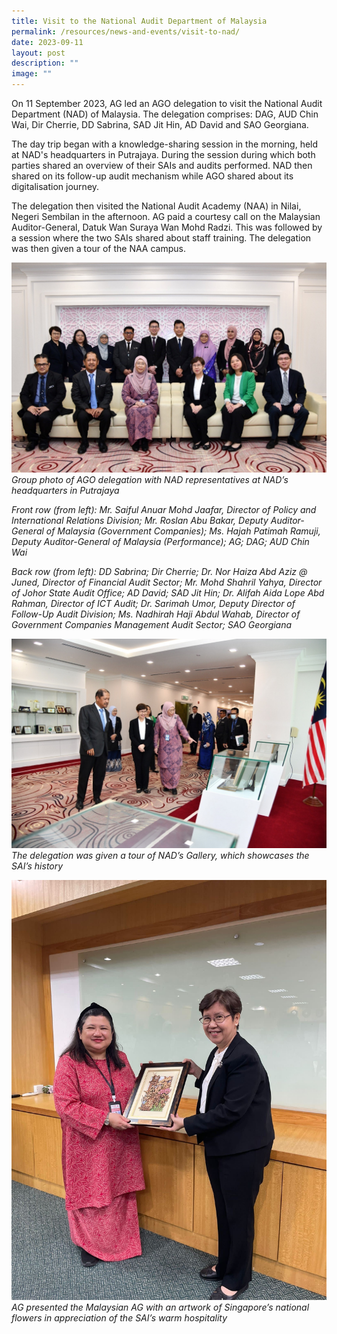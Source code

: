 ```yaml
---
title: Visit to the National Audit Department of Malaysia
permalink: /resources/news-and-events/visit-to-nad/
date: 2023-09-11
layout: post
description: ""
image: ""
---
```

On 11 September 2023, AG led an AGO delegation to visit the National Audit Department (NAD) of Malaysia. The delegation comprises: DAG, AUD Chin Wai, Dir Cherrie, DD Sabrina, SAD Jit Hin, AD David and SAO Georgiana. 

The day trip began with a knowledge-sharing session in the morning, held at NAD's headquarters in Putrajaya. During the session during which both parties shared an overview of their SAIs and audits performed. NAD then shared on its follow-up audit mechanism while AGO shared about its digitalisation journey. 

The delegation then visited the National Audit Academy (NAA) in Nilai, Negeri Sembilan in the afternoon. AG paid a courtesy call on the Malaysian Auditor-General, Datuk Wan Suraya Wan Mohd Radzi. This was followed by a session where the two SAIs shared about staff training. The delegation was then given a tour of the NAA campus.

![](/images/News%20&%20Events%20Photos/2023/klvisit2023-1.jpg)
*Group photo of AGO delegation with NAD representatives at NAD’s headquarters in Putrajaya*

*Front row (from left): Mr. Saiful Anuar Mohd Jaafar, Director of Policy and International Relations Division; Mr. Roslan Abu Bakar, Deputy Auditor-General of Malaysia (Government Companies); Ms. Hajah Patimah Ramuji, Deputy Auditor-General of Malaysia (Performance); AG; DAG; AUD Chin Wai*

*Back row (from left): DD Sabrina; Dir Cherrie; Dr. Nor Haiza Abd Aziz @ Juned, Director of Financial Audit Sector; Mr. Mohd Shahril Yahya, Director of Johor State Audit Office; AD David; SAD Jit Hin; Dr. Alifah Aida Lope Abd Rahman, Director of ICT Audit; Dr. Sarimah Umor, Deputy Director of Follow-Up Audit Division; Ms. Nadhirah Haji Abdul Wahab, Director of Government Companies Management Audit Sector; SAO Georgiana*


![](/images/News%20&%20Events%20Photos/2023/klvisit2023-2.jpg)
*The delegation was given a tour of NAD’s Gallery, which showcases the SAI’s history*

![](/images/News%20&%20Events%20Photos/2023/klvisit2023-3.jpg)
*AG presented the Malaysian AG with an artwork of Singapore’s national flowers in appreciation of the SAI’s warm hospitality*